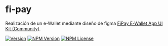 # fi-pay
Realización de un e-Wallet mediante diseño de figma [FiPay E-Wallet App UI Kit (Community)](https://www.figma.com/community/file/1062467639975065645).

[![Version](https://badge.fury.io/gh/tterb%2FHyde.svg)](https://badge.fury.io/gh/tterb%2FHyde)
[![NPM Version](https://img.shields.io/npm/v/npm.svg?style=flat)]()
[![NPM License](https://img.shields.io/npm/l/all-contributors.svg?style=flat)](https://github.com/tterb/hyde/blob/master/LICENSE)
